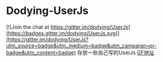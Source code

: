 # Dodying-UserJs

[![Join the chat at https://gitter.im/dodying/UserJs](https://badges.gitter.im/dodying/UserJs.svg)](https://gitter.im/dodying/UserJs?utm_source=badge&utm_medium=badge&utm_campaign=pr-badge&utm_content=badge)
存放一些自己写的UserJs
[GF地址](https://greasyfork.org/zh-CN/users/4000)
